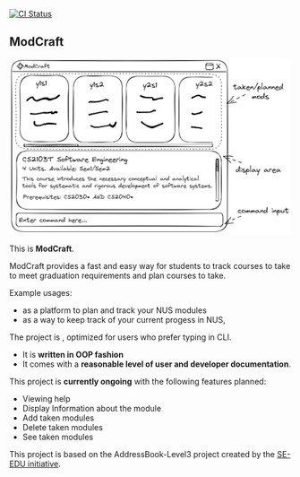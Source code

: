 [![CI Status](https://github.com/se-edu/addressbook-level3/workflows/Java%20CI/badge.svg)](https://github.com/AY2324S1-CS2103T-T13-0/tp/actions)

## ModCraft

![Ui](docs/images/Ui.png)

This is **ModCraft**.<br>

ModCraft provides a fast and easy way for students to track courses to take to meet graduation requirements and plan courses to take.
  
Example usages:
  * as a platform to plan and track your NUS modules
  * as a way to keep track of your current progess in NUS,

The project is , optimized for users who prefer typing in CLI.
* It is **written in OOP fashion**
* It comes with a **reasonable level of user and developer documentation**.

This project is **currently ongoing** with the following features planned:

* Viewing help
* Display Information about the module
* Add taken modules
* Delete taken modules
* See taken modules



This project is based on the AddressBook-Level3 project created by the [SE-EDU initiative](https://se-education.org).